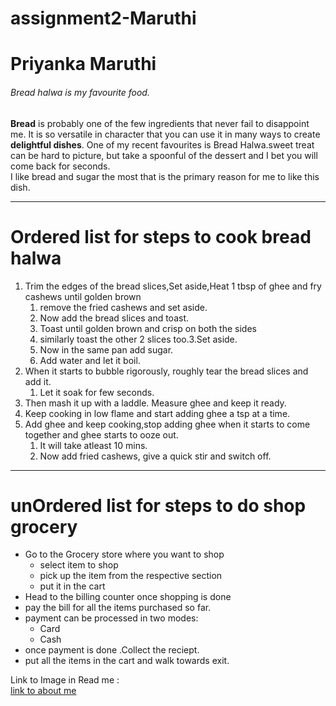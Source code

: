 # assignment2-Maruthi
# Priyanka Maruthi
###### Bread halwa is my favourite food.

**Bread** is probably one of the few ingredients that never fail to disappoint me. It is so versatile in character that you can use it in many ways to create **delightful dishes**. One of my recent favourites is Bread Halwa.sweet treat can be hard to picture, but take a spoonful of the dessert and I bet you will come back for seconds.<br>
I like bread and sugar the most that is the primary reason for me to like this dish.

---
# Ordered list for steps to cook bread halwa
1. Trim the edges of the bread slices,Set aside,Heat 1 tbsp of ghee and fry cashews until golden brown 
    1. remove the fried cashews and set aside.
    2. Now add the bread slices and toast.
    3. Toast until golden brown and crisp on both the sides
    4. similarly toast the other 2 slices too.3.Set aside.
    5. Now in the same pan add sugar.
    6. Add water and let it boil.
2. When it starts to bubble rigorously, roughly tear the bread slices and add it.
    1. Let it soak for few seconds.
3. Then mash it up with a laddle. Measure ghee and  keep it ready.
4. Keep cooking in low flame and start adding ghee a tsp at a time.
5. Add ghee and keep cooking,stop adding ghee when it starts to come together and ghee starts to ooze out. 
    1. It will take atleast 10 mins.
    2. Now add fried cashews, give a quick stir and switch off.

---
# unOrdered list for steps to do shop grocery 
* Go to the Grocery store where you want to shop
    * select item to shop
    * pick up the item from the respective section
    * put it in the cart
* Head to the billing counter once shopping is done
* pay the bill for all the items purchased so far.
* payment can be processed in two modes:
    * Card
    * Cash
* once payment is done .Collect the reciept.
* put all the items in the cart and walk towards exit.

Link to Image in Read me :<br>
[link to about me](https://github.com/Maruthi158/assignment2-Maruthi/blob/main/AboutMe.md)





